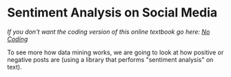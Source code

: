 # Sentiment Analysis on Social Media
_If you don't want the coding version of this online textbook go here: <a href='../../../nocode/ch08_data_mining/06_sentiment_analysis/00_intro.html'>No Coding</a>_


To see more how data mining works, we are going to look at how positive or negative posts are (using a library that performs "sentiment analysis" on text).

```{tableofcontents}
```
